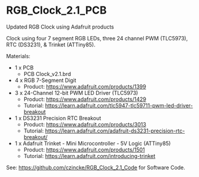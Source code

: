 # RGB_Clock_2.1_PCB
Updated RGB Clock using Adafruit products

Clock using four 7 segment RGB LEDs, three 24 channel PWM (TLC5973), RTC (DS3231), & Trinket (ATTiny85).

Materials:
* 1 x PCB
  * PCB	Clock_v2.1.brd
* 4 x RGB 7-Segment Digit
  * Product: https://www.adafruit.com/products/1399
* 3 x 24-Channel 12-bit PWM LED Driver (TLC5973)
  * Product: https://www.adafruit.com/products/1429
  * Tutorial: https://learn.adafruit.com/tlc5947-tlc59711-pwm-led-driver-breakout
* 1 x DS3231 Precision RTC Breakout
  * Product: https://www.adafruit.com/products/3013
  * Tutorial: https://learn.adafruit.com/adafruit-ds3231-precision-rtc-breakout/
* 1 x Adafruit Trinket - Mini Microcontroller - 5V Logic (ATTiny85)
  * Product: https://www.adafruit.com/products/1501
  * Tutorial: https://learn.adafruit.com/introducing-trinket

See: https://github.com/czincke/RGB_Clock_2.1_Code for Software Code.
